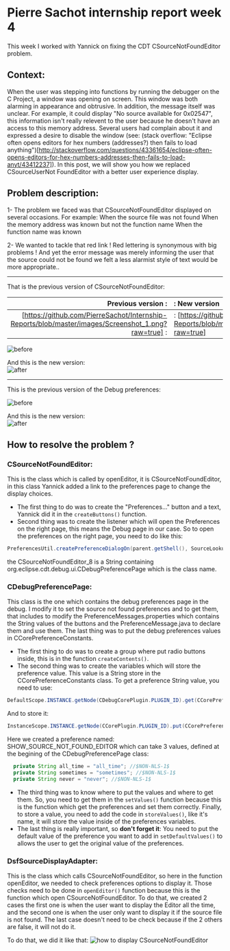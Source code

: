 # Pierre Sachot internship report week 4

This week I worked with Yannick on fixing the CDT CSourceNotFoundEditor problem.

## Context:
When the user was stepping into functions by running the debugger on the C Project, a window was opening on screen. This window was both alarming in appearance and obtrusive. 
In addition, the message itself was unclear. For example, it could display "No source available for 0x02547", this information isn't really relevent to the user because he doesn't have an access to this memory address. Several users had complain about it and expressed a desire to disable the window (see: (stack overflow: "Eclipse often opens editors for hex numbers (addresses?) then fails to load anything")[http://stackoverflow.com/questions/43361654/eclipse-often-opens-editors-for-hex-numbers-addresses-then-fails-to-load-anyt/43412237]).
In this post, we will show you how we replaced CSourceUserNot FoundEditor with a better user experience display.

## Problem description:

1- The problem we faced was that CSourceNotFoundEditor displayed on several occasions. For example:
	When the source file was not found
	When the memory address was known but not the function name
	When the function name was known
		
2- We wanted to tackle that red link ! Red lettering is synonymous with big problems ! And yet the error message was merely informing the user that the source could not be found we felt a less alarmist style of text would be more appropriate..
___
That is the previous version of CSourceNotFoundEditor:

Previous version	:|:	New version
------------------------:|:------------------
[https://github.com/PierreSachot/Internship-Reports/blob/master/images/Screenshot_1.png?raw=true] :|: [https://github.com/PierreSachot/Internship-Reports/blob/master/images/Screenshot_2.png?raw=true]

![before](http://image.prntscr.com/image/e5ef587d4fb3417aa9594fdb8cb9fb0b.png)

And this is the new version: <br>
![after](http://image.prntscr.com/image/b9f55e3f3ba94e499dcc3421b594e12b.png)

___
This is the previous version of the Debug preferences:

![before](http://image.prntscr.com/image/793a6e8862c6488b897867b4ab30b9f8.png)

And this is the new version:<br>
![after](http://image.prntscr.com/image/f407a70baf13440c8027ba6392ede376.png)



## How to resolve the problem ?

### CSourceNotFoundEditor:
This is the class which is called by openEditor, it is CSourceNotFoundEditor, in this class Yannick added a link to the preferences page to change the display choices. 
- The first thing to do was to create the "Preferences..." button and a text, Yannick did it in the `createButtons()` function.
- Second thing was to create the listener which will open the Preferences on the right page, this means the Debug page in our case. So to open 
the preferences on the right page, you need to do like this:
```Java
PreferencesUtil.createPreferenceDialogOn(parent.getShell(), SourceLookupUIMessages.CSourceNotFoundEditor_8, null, null).open();
```
the CSourceNotFoundEditor_8 is a String containing org.eclipse.cdt.debug.ui.CDebugPreferencePage which is the class name.

### CDebugPreferencePage:
This class is the one which contains the debug preferences page in the debug. I modify it to set the source not found preferences and to get 
them, that includes to modify the PreferenceMessages.properties which contains the String values of the buttons and the PreferenceMessage.java to declare 
them and use them. The last thing was to put the debug preferences values in CCorePreferenceConstants.
  - The first thing to do was to create a group where put radio buttons inside, this is in the function `createContents()`. 
  - The second thing was to create the variables which will store the preference value. This value is a String store in the CCorePreferenceConstants
  class.
  To get a preference String value, you need to use:
  ```Java
  DefaultScope.INSTANCE.getNode(CDebugCorePlugin.PLUGIN_ID).get(CCorePreferenceConstants.YOUR_PREFERENCE_NAME, null);
  ```
  
  And to store it:
  
  ```Java
  InstanceScope.INSTANCE.getNode(CCorePlugin.PLUGIN_ID).put(CCorePreferenceConstants.YOUR_PREFERENCE_NAME, "Your text");`
  ```
  
  Here we created a preference named: SHOW_SOURCE_NOT_FOUND_EDITOR which can take 3 values, defined at the begining of the CDebugPreferencePage class: 
  
  ```Java
	private String all_time = "all_time"; //$NON-NLS-1$
	private String sometimes = "sometimes"; //$NON-NLS-1$
	private String never = "never"; //$NON-NLS-1$
 ```
	
  - The third thing was to know where to put the values and where to get them.
  So, you need to get them in the `setValues()` function because this is the function which get the preferences and set them correctly.
  Finally, to store a value, you need to add the code in `storeValues()`, like it's name, it will store the value inside of the preferences variables.
  - The last thing is really important, so **don't forget it**:
  You need to put the default value of the preference you want to add in `setDefaultValues()` to allows the user to get the original value of the preferences.


### DsfSourceDisplayAdapter:
This is the class which calls CSourceNotFoundEditor, so here in the function openEditor, we needed to check preferences options to
display it.
Those checks need to be done in `openEditor()` function because this is the function which open CSourceNotFoundEditor.
To do that, we created 2 cases the first one is when the user want to display the Editor all the time, and the second one is when the user only want to display it if the source file is not found. The last case doesn't need to be check because if the 2 others are false, it will not do it.

To do that, we did it like that:
![how to display CSourceNotFoundEditor](http://image.prntscr.com/image/bb4a2112940a43429f7f1fe3f7b28e1a.png)
